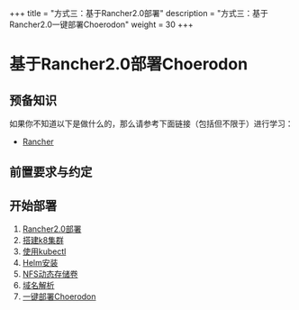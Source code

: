 +++
title = "方式三：基于Rancher2.0部署"
description = "方式三：基于Rancher2.0一键部署Choerodon"
weight = 30
+++

# 基于Rancher2.0部署Choerodon

## 预备知识

如果你不知道以下是做什么的，那么请参考下面链接（包括但不限于）进行学习：

- [Rancher](https://www.cnrancher.com)

## 前置要求与约定


## 开始部署

1. [Rancher2.0部署](./rancher)
1. [搭建k8集群](./rancher-k8)
1. [使用kubectl](./kubectl)
1. [Helm安装](./helm)
1. [NFS动态存储卷](./nfs)
1. [域名解析](./dns)
1. [一键部署Choerodon](./choerodon)